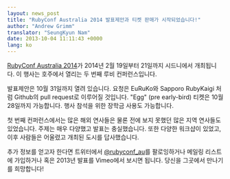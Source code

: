 ```yaml
---
layout: news_post
title: "RubyConf Australia 2014 발표제안과 티켓 판매가 시작되었습니다!"
author: "Andrew Grimm"
translator: "SeungKyun Nam"
date: 2013-10-04 11:11:43 +0000
lang: ko
---
```


[RubyConf Australia 2014][1]가 2014년 2월 19일부터 21일까지 시드니에서 개최됩니다.
이 행사는 호주에서 열리는 두 번째 루비 컨퍼런스입니다.

발표제안은 10월 31일까지 열려 있습니다. 요청은 EuRuKo와 Sapporo RubyKaigi 처럼 Github의 pull request로 이루어질 것입니다.
"Egg" (pre early-bird) 티켓은 10월 28일까지 가능합니다.
행사 참석을 위한 장학금 사용도 가능합니다.

첫 번째 컨퍼런스에서는 많은 해외 연사들은 물론 전에 보지 못했던 많은 지역 연사들도 있었습니다. 
주제는 매우 다양했고 발표는 충실했습니다. 또한 다양한 워크샵이 있었고, 이후 사람들은 어울렸고 개최된 도시를 답사했습니다.

추가 정보를 얻고자 한다면 트위터에서 [@rubyconf_au][2]를 팔로잉하거나 메일링 리스트에 가입하거나 혹은 2013년 발표를 Vimeo에서 보시면 됩니다.
당신을 그곳에서 만나기를 희망합니다!

[1]: http://www.rubyconf.org.au/
[2]: http://twitter.com/rubyconf_au
